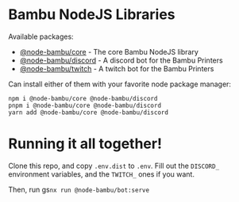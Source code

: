 # Bambu NodeJS Libraries

Available packages:

- [@node-bambu/core](packages/core) - The core Bambu NodeJS library
- [@node-bambu/discord](packages/discord) - A discord bot for the Bambu Printers
- [@node-bambu/twitch](packages/twitch) - A twitch bot for the Bambu Printers

Can install either of them with your favorite node package manager:

```shell
npm i @node-bambu/core @node-bambu/discord
pnpm i @node-bambu/core @node-bambu/discord
yarn add @node-bambu/core @node-bambu/discord
```

# Running it all together!

Clone this repo, and copy `.env.dist` to `.env`.
Fill out the `DISCORD_` environment variables, and the `TWITCH_` ones if you want.

Then, run gs`nx run @node-bambu/bot:serve`
